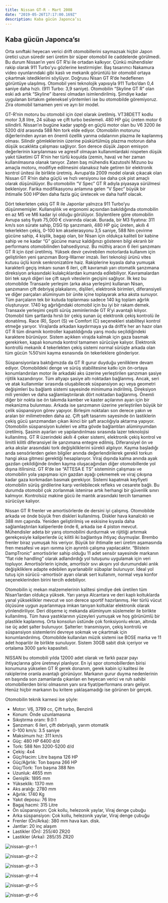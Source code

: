 ```yaml
---
title: Nissan GT-R - Mart 2008
date: "2019-05-26T17:17:00.169Z"
description: Kaba gücün Japonca’sı
---
```


## Kaba gücün Japonca’sı

Orta sınıftaki heyecan verici drift otomobillerini saymazsak hiçbir Japon üretici uzun süredir seri üretim bir süper otomobil ile caddelerde görülmedi. Bu durum Nissan’ın yeni GT R’si ile ortadan kalkıyor. Çünkü mühendisler rakip olarak 911 Turbo’yu gözlerine kestirmişler. Baş tasarımcı Nakamura video oyunlarındaki gibi kaslı ve mekanik görüntülü bir otomobil ortaya çıkartmak istediklerini söylüyor. Doğrusu Nisan GT R’de hedeflenen görüntüye ulaşılmış. Otomobil yeni teknolojik yapısıyla 911 Turbo’dan 0,4 saniye daha hızlı. (911 Turbo: 3,9 saniye). Otomobilin “Skyline GT R” olan eski adı artık “Skyline” ibaresi olmadan isimlendirilmiş. Şimdiye kadar uygulanan birtakım geleneksel yöntemleri ise bu otomobilde göremiyoruz. Zira otomobil tamamen yeni ve ayrı bir model.

GT-R’nin motoru bu otomobil için özel olarak üretilmiş. VT38DETT kodlu motor 3,8 litre, 24 sübap ve çift turbo beslemeli. 480 HP güç üreten motor 6 silindirli. Nissan’ın bugüne kadar yaptığı en güçlü motor olan bu V6 3200 ile 5200 d/d arasında 588 Nm tork elde ediyor. Otomobilin motorunu diğerlerinden ayıran en önemli özellik yanma odalarının plazma ile kaplanmış olması. Silindir gömleklerinin üzerine püskürtülmüş plazma motorun daha düşük sıcaklıkta çalışması sağlıyor. Son derece düşük Japon emisyon  değerlerinin karşılanması ve agresif olmayan kullanımlardaki nispeten düşük yakıt tüketimi GT R’nin her türlü koşulda (zemin, hava) ve her zaman kullanılmasına olanak tanıyor. Zaten baş mühendis Kazutoshi Mizuno bu amaçla motoru, modifiye edilmesini olanaksız hale getiren bir elektronik kontrol ünitesi ile birlikte üretmiş. Avrupa’da 2009 model olarak çıkacak olan Nissan GT R’nin daha güçlü ve hızlı versiyonu ise daha çok pist amaçlı olarak düşünülüyor. Bu otomobilin “V Spec” GT R adıyla piyasaya sürülmesi bekleniyor. Farika modifikasyonu anlamına gelen “V Spec“ büyük bir ihtimalle 500 HP’den daha fazla güç üretecek ve daha hafif olacak.

Dört tekerleten çekiş GT R ile Japonlar yalnızca 911 Turbo’yu düşünmemişler. Kullanışlılık ve ergonomi açısından bakıldığında otomobilin en az M5 ve M6 kadar iyi olduğu görülüyor. Söylentilere göre otomobilin Avrupa satış fiyatı 75,000 € civarında olacak. Burada, bir M3 fiyatına: 311 km/s son sürate sahip, DSG tip şanzımanlı, 480 HP güç üreten, akıllı 4 tekerlekten çekiş, 0-100 km akselerasyonu 3,5 saniye, 588 Nm çevirme gücüne sahip, 4 kişilik, bagajı olan, bir Nisan için oldukça kaliteli bir kabine sahip ve ne kadar “G” gücüne maruz kaldığınızı gösteren bilgi ekranlı bir performans otomobilinden bahsediyoruz. Bu müthiş aracın 6 ileri şanzımanı GT R için özel üretilmiş. Yüksek devir çevirebilen motorlarda kullanım için geliştirilen yeni şanzıman Borg-Warner imzalı. İleri teknoloji ürünü vites kutusu üçlü konik senkronizatöre haiz. Rakiplerine kıyasla daha yumuşak karakterli geçiş imkanı sunan 6 ileri, çift kavramalı yarı otomatik şanzımana direksiyon arkasındaki kulakçıklardan kumanda edilebiliyor. Kavramalardan biri tek sayılı diğeri ise çift sayılı viteslerin geçişini sağlıyor. İlk kez bu otomobilde Transaxle yerleşim (arka aksa yerleşim) kullanan Nisan, şanzımanın çift debriyaj plakalarını, dişlileri, elektronik birimleri, diferansiyeli ve diğer parçaları alüminyum bir ünite içine toplayarak arka aksta sunuyor. Tüm parçaların tek bir kutuda toplanması sadece 140 kg toplam ağırlık oluşturuyor. 1740 kg ağırlığındaki otomobil için bu iyi bir rakam demek. Transaxle yerleşimi çeşitli sürüş zeminlerinde GT R’yi avantajlı kılıyor. Otomobil tüm şartlarda hırslı bir çekiş sunan üç elektronik çekiş kontrolü ile donatılmış.  Race (R), Sport (S) ve Comfort (C) seçenekleri stabiliteyi kontrol etmeğe yarıyor. Virajlarda arkadan kaydırmaya ya da drift’e her an hazır olan GT R tüm dinamik kontroller kapatıldığında yarış modu seçildiğindeki karaktere bürünüyor. Sistem açıkken virajda kalmak için gaza basmak gerekirken, kapalı konumda kontrol tamamen sürücüye kalıyor. Elektronik kontrollü mekanik 4 tekerlekten çekiş sistemi normal sürüşte arkada olan tüm gücün %50’sini kayma esnasında ön tekerleklere gönderiyor.

Süspansiyonlara baktığımızda da GT R gurur duyduğu yeniliklere devam ediyor. Otomobildeki denge ve sürüş stabilitesine katkı için ön-ortaya konumlandırılan motor ile arkadaki aks üzerine yerleştirilen şanzıman şasiye rijitlik kazandırıyor. Tüm altyapı şasiye altı noktadan bağlanmış. Ancak, seri ve atak kullanımlar sırasında oluşabilecek süspansiyon açı veya geometri değişimleri bu bağlantı sistemi sayesinde minimuma indirilmiş. Direksiyon mili yeniden ve daha sağlamlaştırılarak dört noktadan bağlanmış. Önemli diğer bir nokta ise ön takımda kamber ve kaster açılarının ayarı için bir mekanizma bulunması. Arkada ise şanzımanın üzerine yerleştirilen büyük bir çelik süspansiyon görev yapıyor. Birleşim noktaları son derece yakın ve araları bir milimetreden daha az.  Çift şaft tasarımı sayesinde ön lastiklerin çekiş gücü şanzımandan çıkan ikinci bir şaft aracılığıyla aktarma yapıyor. Otomobilin süspansiyon kuleleri ve altta gövde bağlantıları alüminyumdan üretilmiş. Şasinin ayarları ve yapılandırılması sırasında lazer teknolojisi kullanılmış. GT R üzerindeki akıllı 4 çeker sistemi, elektronik çekiş kontrol ve limitli kilitli diferansiyel ile şanzımana entegre edilmiş. Diferansiyel ön ve arka akslar arasındaki tork değişikliklerini sürekli algılıyor. Kayma başladığı anda sensörlerden gelen bilgiler anında değerlendirilerek gerekli torkun hangi aksa gitmesi gerektiği hesaplanıyor. Viraj dışında kalma anında ayak gazdan çekildiğinde önden kayma oluşacağından diğer otomobillerde yol dışına itilirsiniz. GT R’de ise “ATTESA E TS” sisteminin çalışması ve otomobilin yola yapışması için gazdan ayağı çekmemek ve viraj çıkışına kadar gaza korkmadan basmak gerekiyor. Sistemi kapatmak keyfiyeti otomobilin sürüş girdilerine karşı verilebilecek refleks ve cesarete bağlı. Bu durumda otomobil çok zorlanmak istenirse artık herhangi bir güvenlik sınırı kalmıyor. Kontrolsüz makine gücü ile mantık arasındaki tercih tamamen sürücüye kalıyor.

Nissan GT R frenler ve amortisörlerde de dersini iyi çalışmış. Otomobilde arkada ve önde büyük fren diskleri kullanılmış. Diskler hava kanalcıklı ve 388 mm çapında. Yeniden geliştirilmiş ve eskisine kıyasla daha sağlamlaştırılan kaliperlerde önde 6, arkada ise 4 piston mevcut. Mühendisler adeta bir yarış otomobilini durdurmak ve rijitliği artırmak gerekçesiyle kaliperlerde üç kilitli iki bağlantıya ihtiyaç duymuşlar. Brembo frenler biraz yumuşak his veriyor. Büyük bir ihtimalle seri üretim aşamasında fren mesafesi ve aşırı ısınma için ayrıntılı çalışma yapılacaktır. “Bilstein DampTronic” amortisörler sahip olduğu 11 adet sensör sayesinde markanın “flat ride handling” olarak adlandırdığı yol tutuşunu uygulamak için veri topluyor. Amortisörlerin içinde, amortisör sıvı akışını yol durumundaki anlık değişikliklere adapte edebilen ayarlanabilir sübaplar bulunuyor. İdeal yol tutuş için sürücü –amortisör ayarı olarak  sert kullanım, normal veya konfor seçeneklerinden birini tercih edebiliyor.

Otomobilin iç mekan malzemelerinin kalitesi şimdiye dek üretilen tüm Nisan’lardan oldukça yüksek. Yarı yarıya Alcantara ve deri kaplı koltuklarda yanal yükseklikler mevcut ve son derece sportif hazırlanmış. Her türlü vücut ölçüsüne uygun ayarlanmaya imkan tanıyan koltuklar elektronik olarak yönlendiriliyor. Deri döşeme iç mekanda alüminyum süslemeler ile birlikte kullanılmış. Tüm hava yastıklarının yüzeyleri yumuşak ve hoş görünümlü bir plastikle kaplanmış. Orta konsolun üstünde çok fonksiyonlu ekran, altında ise üç adet şalter bulunuyor. Şalterler: transmisyon, çekiş kontrolü ve süspansiyon sistemlerini devreye sokmak ve çıkartmak için konumlandırılmış. Otomobilde kullanılan müzik sistemi ise BOSE marka ve 11 adet hoparlör ile birlikte sunuluyor. Sistem 30GB sabit disk içeriyor ve ortalama 3000 şarkı kapasiteli.

NISSAN bu otomobili yılda 12000 adet olarak ve farklı pazar payı ihtiyaçlarına göre üretmeyi planlıyor. En iyi spor otomobillerden birisi konumuna yükselen GT R gerek donanım, gerek kabin içi kalitesi ile rakiplerine oranla avantajlı görünüyor. Markanın gurur duyma nedenlerinin en başında son zamanlarda çıkarılan en heyecan verici ve ruh sahibi otomobillerden birisi olmasının yanı sıra fiyat/performans oranı geliyor. Henüz hiçbir markanın bu kritere yaklaşamadığı ise görünen bir gerçek.

Otomobilin teknik karnesi ise şöyle:
* Motor: V6, 3799 cc, Çift turbo, Benzinli
* Konum: Önde uzunlamasına 
* Sıkıştırma oranı: 9.0:1
* Şanzıman: 6 ileri, çift debriyajlı, yarım otomatik
* 0-100 km/s: 3.5 saniye
* Maksimum hız: 311 km/s
* Güç: 480 HP 6400 d/d
* Tork: 588 Nm 3200-5200 d/d
* Çekiş: 4x4
* Güç/Hacim: Litre başına 126 HP
* Güç/Ağırlık: Ton başına 266 HP
* Güç/Tork: Ton başına 388 Nm
* Uzunluk: 4655 mm
* Genişlik: 1895 mm
* Yükseklik: 1370 mm
* Aks aralığı: 2780 mm
* Ağırlık: 1740 Kg
* Yakıt deposu: 76 litre
* Bagaj hacmi: 315 Litre
* Ön süspansiyon: Çok kollu, helezonik yaylar, Viraj denge çubuğu
* Arka süspansiyon: Çok kollu, helezonik yaylar, Viraj denge çubuğu
* Frenler (Ön/Arka): 380 mm hava kan. disk.
* Jantlar: 20 inç alaşım
* Lastikler (Ön): 255/40 ZR20 
* Lastikler (Arka): 285/35 ZR20 

![nissan-gt-r-1](./nissan-gt-r-1.jpg)

![nissan-gt-r-2](./nissan-gt-r-2.jpg)

![nissan-gt-r-3](./nissan-gt-r-3.jpg)

![nissan-gt-r-4](./nissan-gt-r-4.jpg)

![nissan-gt-r-5](./nissan-gt-r-5.jpg)

![nissan-gt-r-6](./nissan-gt-r-6.jpg)